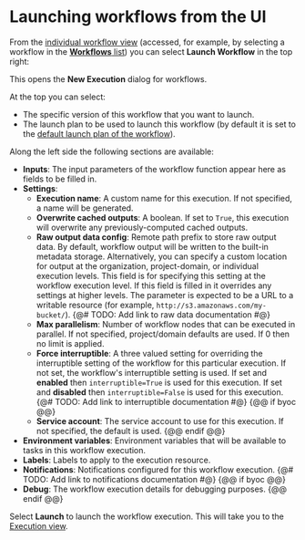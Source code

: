 # Launching workflows from the UI

From the [individual workflow view](./viewing-workflows.md#workflow-view) (accessed, for example, by selecting a workflow in the [**Workflows** list](./viewing-workflows.md#workflows-list)) you can select **Launch Workflow** in the top right:

This opens the **New Execution** dialog for workflows.

At the top you can select:

* The specific version of this workflow that you want to launch.
* The launch plan to be used to launch this workflow (by default it is set to the [default launch plan of the workflow](../launch-plans/index.md#default-launch-plan)).

Along the left side the following sections are available:

* **Inputs**: The input parameters of the workflow function appear here as fields to be filled in.
* **Settings**:
  * **Execution name**: A custom name for this execution. If not specified, a name will be generated.
  * **Overwrite cached outputs**: A boolean. If set to `True`, this execution will overwrite any previously-computed cached outputs.
  * **Raw output data config**: Remote path prefix to store raw output data.
    By default, workflow output will be written to the built-in metadata storage.
    Alternatively, you can specify a custom location for output at the organization, project-domain, or individual execution levels.
    This field is for specifying this setting at the workflow execution level.
    If this field is filled in it overrides any settings at higher levels.
    The parameter is expected to be a URL to a writable resource (for example, `http://s3.amazonaws.com/my-bucket/`).
    {@# TODO: Add link to raw data documentation #@}
  * **Max parallelism**: Number of workflow nodes that can be executed in parallel. If not specified, project/domain defaults are used. If 0 then no limit is applied.
  * **Force interruptible**: A three valued setting for overriding the interruptible setting of the workflow for this particular execution.
    If not set, the workflow's interruptible setting is used.
    If set and **enabled** then `interruptible=True` is used for this execution.
    If set and **disabled** then `interruptible=False` is used for this execution.
    {@# TODO: Add link to interruptible documentation #@}
{@@ if byoc @@}
  * **Service account**: The service account to use for this execution. If not specified, the default is used.
{@@ endif @@}
* **Environment variables**: Environment variables that will be available to tasks in this workflow execution.
* **Labels**: Labels to apply to the execution resource.
* **Notifications**: Notifications configured for this workflow execution.
{@# TODO: Add link to notifications documentation #@}
{@@ if byoc @@}
* **Debug**: The workflow execution details for debugging purposes.
{@@ endif @@}

Select **Launch** to launch the workflow execution. This will take you to the [Execution view](./viewing-workflow-executions).

